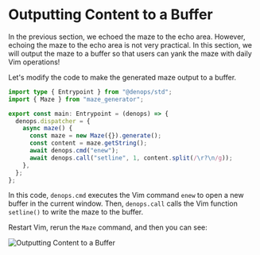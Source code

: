 # Outputting Content to a Buffer

In the previous section, we echoed the maze to the echo area. However, echoing
the maze to the echo area is not very practical. In this section, we will output
the maze to a buffer so that users can yank the maze with daily Vim operations!

Let's modify the code to make the generated maze output to a buffer.

```typescript,title=denops/denops-maze/main.ts
import type { Entrypoint } from "@denops/std";
import { Maze } from "maze_generator";

export const main: Entrypoint = (denops) => {
  denops.dispatcher = {
    async maze() {
      const maze = new Maze({}).generate();
      const content = maze.getString();
      await denops.cmd("enew");
      await denops.call("setline", 1, content.split(/\r?\n/g));
    },
  };
};
```

In this code, `denops.cmd` executes the Vim command `enew` to open a new buffer
in the current window. Then, `denops.call` calls the Vim function `setline()` to
write the maze to the buffer.

Restart Vim, rerun the `Maze` command, and then you can see:

![Outputting Content to a Buffer](./img/outputting-content-to-buffer-01.png)
